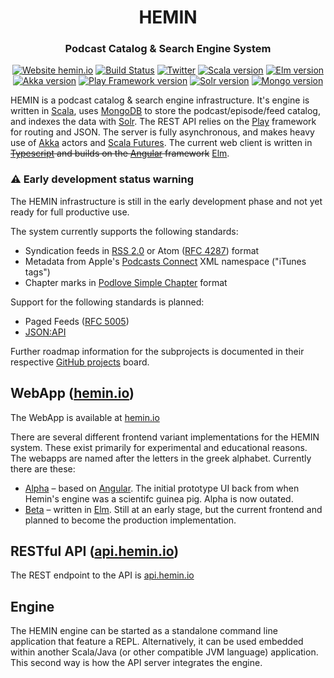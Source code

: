 <h1 align="center">
  HEMIN
</h1>

<h3 align="center">
  Podcast Catalog & Search Engine System
</h3>

<div align="center">
  
[![Website hemin.io](https://img.shields.io/website-up-down-green-red/https/hemin.io.svg)](https://hemin.io/) [![Build Status](https://travis-ci.org/mpgirro/hemin.png)](https://travis-ci.org/mpgirro/hemin) [![Twitter](https://img.shields.io/badge/Twitter-%40hemin_io-blue.svg)](https://twitter.com/hemin_io) [![Scala version](https://img.shields.io/badge/scala-2.12-blue.svg)](https://www.scala-lang.org/download/2.12.0.html) [![Elm version](https://img.shields.io/badge/elm-0.19-blue.svg)](https://github.com/elm/compiler/blob/master/upgrade-docs/0.19.md) [![Akka version](https://img.shields.io/badge/akka-2.5-blue.svg)](https://akka.io/blog/news/2017/04/13/akka-2.5.0-released) [![Play Framework version](https://img.shields.io/badge/play-2.6-blue.svg)](https://www.playframework.com/documentation/2.6.x/Highlights26) [![Solr version](https://img.shields.io/badge/solr-7.5-blue.svg)](https://lucene.apache.org/solr/guide/7_5/index.html) [![Mongo version](https://img.shields.io/badge/mongo-4.0-blue.svg)](https://docs.mongodb.com/manual/release-notes/4.0/)

</div>



<!--[![GitHub release](https://img.shields.io/github/release/mpgirro/hemin.svg)](https://github.com/mpgirro/hemin/releases/)-->


HEMIN is a podcast catalog & search engine infrastructure. It's engine is written in [Scala](https://www.scala-lang.org), uses [MongoDB](https://www.mongodb.com) to store the podcast/episode/feed catalog, and indexes the data with [Solr](http://lucene.apache.org/solr/). The REST API relies on the [Play](https://www.playframework.com) framework for routing and JSON. The server is fully asynchronous, and makes heavy use of [Akka](https://akka.io) actors and [Scala Futures](https://docs.scala-lang.org/overviews/core/futures.html). The current web client is written in ~~[Typescript](https://www.typescriptlang.org) and builds on the [Angular](https://angular.io) framework~~ [Elm](https://elm-lang.org).


### ⚠️ Early development status warning


The HEMIN infrastructure is still in the early development phase and not yet ready for full productive use.

The system currently supports the following standards:

* Syndication feeds in [RSS 2.0](https://cyber.harvard.edu/rss/rss.html) or Atom ([RFC 4287](https://tools.ietf.org/html/rfc4287)) format
* Metadata from Apple's [Podcasts Connect](https://help.apple.com/itc/podcasts_connect/#/itcb54353390) XML namespace ("iTunes tags")
* Chapter marks in [Podlove Simple Chapter](https://podlove.org/simple-chapters/) format

Support for the following standards is planned:

* Paged Feeds ([RFC 5005](https://tools.ietf.org/html/rfc5005))
* [JSON:API](https://jsonapi.org)

Further roadmap information for the subprojects is documented in their respective [GitHub projects](https://github.com/mpgirro/hemin/projects) board.


## WebApp ([hemin.io](https://hemin.io))


The WebApp is available at [hemin.io](https://hemin.io)

There are several different frontend variant implementations for the HEMIN system. These exist primarily for experimental and educational reasons. The webapps are named after the letters in the greek alphabet. Currently there are these:

* [Alpha](hemin-web/alpha) &ndash; based on [Angular](https://angular.io). The initial prototype UI back from when Hemin's engine was a scientifc guinea pig. Alpha is now outated.
* [Beta](hemin-web/beta) &ndash; written in [Elm](https://elm-lang.org). Still at an early stage, but the current frontend and planned to become the production implementation.
<!--
* [Gamma](hemin-web/gamma) &ndash; proposition of a [React](https://reactjs.org) based implementation.  
* [Delta](hemin-web/delta) &ndash; proposition of a [VueJS](https://vuejs.org) based implementation. 
-->


## RESTful API ([api.hemin.io](https://api.hemin.io))


The REST endpoint to the API is [api.hemin.io](https://api.hemin.io)


## Engine 


The HEMIN engine can be started as a standalone command line application that feature a REPL. Alternatively, it can be used embedded within another Scala/Java (or other compatible JVM language) application. This second way is how the API server integrates the engine.
